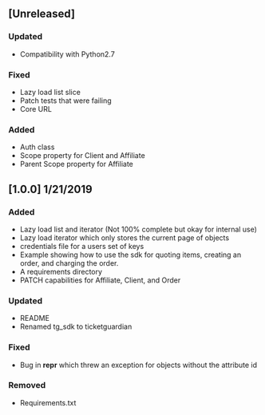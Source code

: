 ## [Unreleased]
### Updated
 - Compatibility with Python2.7

### Fixed
 - Lazy load list slice
 - Patch tests that were failing
 - Core URL

### Added
 - Auth class
 - Scope property for Client and Affiliate
 - Parent Scope property for Affiliate


## [1.0.0] 1/21/2019
### Added
 - Lazy load list and iterator (Not 100% complete but okay for internal use)
 - Lazy load iterator which only stores the current page of objects
 - credentials file for a users set of keys
 - Example showing how to use the sdk for quoting items, creating an order, and charging the order.
 - A requirements directory
 - PATCH capabilities for Affiliate, Client, and Order

### Updated
 - README
 - Renamed tg_sdk to ticketguardian

### Fixed
 - Bug in __repr__ which threw an exception for objects without the attribute id

### Removed
 - Requirements.txt